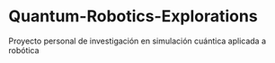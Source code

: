 # Quantum-Robotics-Explorations
Proyecto personal de investigación en simulación cuántica aplicada a robótica
